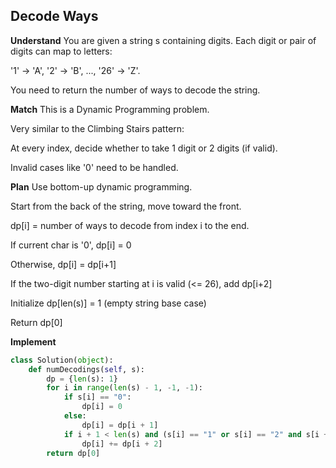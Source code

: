 ## Decode Ways
**Understand**
You are given a string s containing digits. Each digit or pair of digits can map to letters:

'1' → 'A', '2' → 'B', ..., '26' → 'Z'.

You need to return the number of ways to decode the string.

**Match**
This is a Dynamic Programming problem.

Very similar to the Climbing Stairs pattern:

At every index, decide whether to take 1 digit or 2 digits (if valid).

Invalid cases like '0' need to be handled.

**Plan**
Use bottom-up dynamic programming.

Start from the back of the string, move toward the front.

dp[i] = number of ways to decode from index i to the end.

If current char is '0', dp[i] = 0

Otherwise, dp[i] = dp[i+1]

If the two-digit number starting at i is valid (<= 26), add dp[i+2]

Initialize dp[len(s)] = 1 (empty string base case)

Return dp[0]

**Implement**
```python
class Solution(object):
    def numDecodings(self, s):
        dp = {len(s): 1}
        for i in range(len(s) - 1, -1, -1):
            if s[i] == "0":
                dp[i] = 0
            else:
                dp[i] = dp[i + 1]
            if i + 1 < len(s) and (s[i] == "1" or s[i] == "2" and s[i + 1] in "0123456"):
                dp[i] += dp[i + 2]
        return dp[0]
```